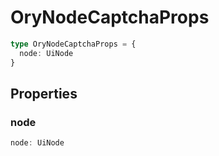 # OryNodeCaptchaProps

```ts
type OryNodeCaptchaProps = {
  node: UiNode
}
```

## Properties

### node

```ts
node: UiNode
```
